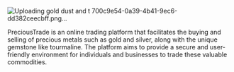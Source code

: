 ![Uploading gold dust and t 700c9e54-0a39-4b41-9ec6-dd382ceecbff.png…]()


PreciousTrade is an online trading platform that facilitates the buying and selling of precious metals such as gold and silver, along with the unique gemstone like tourmaline. The platform aims to provide a secure and user-friendly environment for individuals and businesses to trade these valuable commodities.


